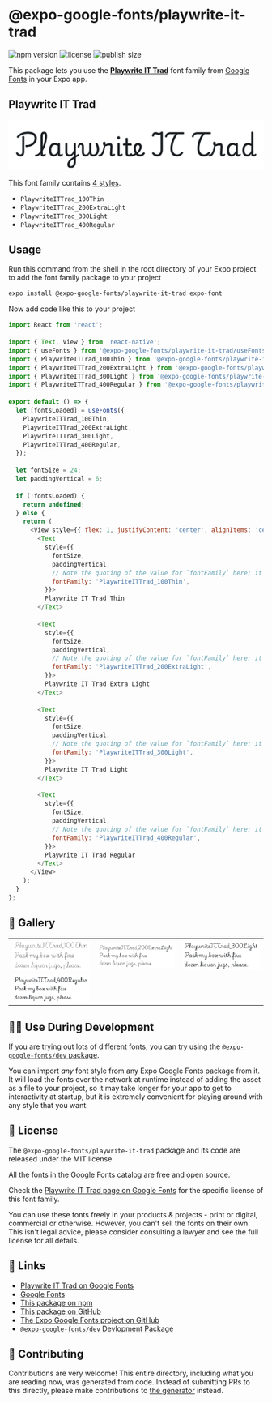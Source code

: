 # @expo-google-fonts/playwrite-it-trad

![npm version](https://flat.badgen.net/npm/v/@expo-google-fonts/playwrite-it-trad)
![license](https://flat.badgen.net/github/license/expo/google-fonts)
![publish size](https://flat.badgen.net/packagephobia/install/@expo-google-fonts/playwrite-it-trad)

This package lets you use the [**Playwrite IT Trad**](https://fonts.google.com/specimen/Playwrite+IT+Trad) font family from [Google Fonts](https://fonts.google.com/) in your Expo app.

## Playwrite IT Trad

![Playwrite IT Trad](./font-family.png)

This font family contains [4 styles](#-gallery).

- `PlaywriteITTrad_100Thin`
- `PlaywriteITTrad_200ExtraLight`
- `PlaywriteITTrad_300Light`
- `PlaywriteITTrad_400Regular`

## Usage

Run this command from the shell in the root directory of your Expo project to add the font family package to your project
```sh
expo install @expo-google-fonts/playwrite-it-trad expo-font
```

Now add code like this to your project
```js
import React from 'react';

import { Text, View } from 'react-native';
import { useFonts } from '@expo-google-fonts/playwrite-it-trad/useFonts';
import { PlaywriteITTrad_100Thin } from '@expo-google-fonts/playwrite-it-trad/100Thin';
import { PlaywriteITTrad_200ExtraLight } from '@expo-google-fonts/playwrite-it-trad/200ExtraLight';
import { PlaywriteITTrad_300Light } from '@expo-google-fonts/playwrite-it-trad/300Light';
import { PlaywriteITTrad_400Regular } from '@expo-google-fonts/playwrite-it-trad/400Regular';

export default () => {
  let [fontsLoaded] = useFonts({
    PlaywriteITTrad_100Thin,
    PlaywriteITTrad_200ExtraLight,
    PlaywriteITTrad_300Light,
    PlaywriteITTrad_400Regular,
  });

  let fontSize = 24;
  let paddingVertical = 6;

  if (!fontsLoaded) {
    return undefined;
  } else {
    return (
      <View style={{ flex: 1, justifyContent: 'center', alignItems: 'center' }}>
        <Text
          style={{
            fontSize,
            paddingVertical,
            // Note the quoting of the value for `fontFamily` here; it expects a string!
            fontFamily: 'PlaywriteITTrad_100Thin',
          }}>
          Playwrite IT Trad Thin
        </Text>

        <Text
          style={{
            fontSize,
            paddingVertical,
            // Note the quoting of the value for `fontFamily` here; it expects a string!
            fontFamily: 'PlaywriteITTrad_200ExtraLight',
          }}>
          Playwrite IT Trad Extra Light
        </Text>

        <Text
          style={{
            fontSize,
            paddingVertical,
            // Note the quoting of the value for `fontFamily` here; it expects a string!
            fontFamily: 'PlaywriteITTrad_300Light',
          }}>
          Playwrite IT Trad Light
        </Text>

        <Text
          style={{
            fontSize,
            paddingVertical,
            // Note the quoting of the value for `fontFamily` here; it expects a string!
            fontFamily: 'PlaywriteITTrad_400Regular',
          }}>
          Playwrite IT Trad Regular
        </Text>
      </View>
    );
  }
};

```

## 🔡 Gallery


||||
|-|-|-|
|![PlaywriteITTrad_100Thin](.//100Thin/PlaywriteITTrad_100Thin.ttf.png)|![PlaywriteITTrad_200ExtraLight](.//200ExtraLight/PlaywriteITTrad_200ExtraLight.ttf.png)|![PlaywriteITTrad_300Light](.//300Light/PlaywriteITTrad_300Light.ttf.png)||
|![PlaywriteITTrad_400Regular](.//400Regular/PlaywriteITTrad_400Regular.ttf.png)||||


## 👩‍💻 Use During Development

If you are trying out lots of different fonts, you can try using the [`@expo-google-fonts/dev` package](https://github.com/expo/google-fonts/tree/master/font-packages/dev#readme).

You can import *any* font style from any Expo Google Fonts package from it. It will load the fonts
over the network at runtime instead of adding the asset as a file to your project, so it may take longer
for your app to get to interactivity at startup, but it is extremely convenient
for playing around with any style that you want.

## 📖 License

The `@expo-google-fonts/playwrite-it-trad` package and its code are released under the MIT license.

All the fonts in the Google Fonts catalog are free and open source.

Check the [Playwrite IT Trad page on Google Fonts](https://fonts.google.com/specimen/Playwrite+IT+Trad) for the specific license of this font family.

You can use these fonts freely in your products & projects - print or digital, commercial or otherwise. However, you can't sell the fonts on their own. This isn't legal advice, please consider consulting a lawyer and see the full license for all details.

## 🔗 Links

- [Playwrite IT Trad on Google Fonts](https://fonts.google.com/specimen/Playwrite+IT+Trad)
- [Google Fonts](https://fonts.google.com/)
- [This package on npm](https://www.npmjs.com/package/@expo-google-fonts/playwrite-it-trad)
- [This package on GitHub](https://github.com/expo/google-fonts/tree/master/font-packages/playwrite-it-trad)
- [The Expo Google Fonts project on GitHub](https://github.com/expo/google-fonts)
- [`@expo-google-fonts/dev` Devlopment Package](https://github.com/expo/google-fonts/tree/master/font-packages/dev)

## 🤝 Contributing

Contributions are very welcome! This entire directory, including what you are reading now, was generated from code. Instead of submitting PRs to this directly, please make contributions to [the generator](https://github.com/expo/google-fonts/tree/master/packages/generator) instead.
